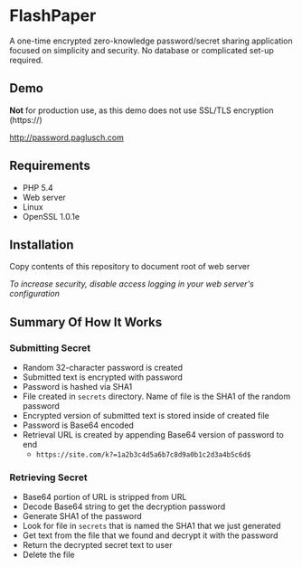 # FlashPaper
A one-time encrypted zero-knowledge password/secret sharing application focused on simplicity and security. No database or complicated set-up required. 

## Demo
**Not** for production use, as this demo does not use SSL/TLS encryption (https://)

http://password.paglusch.com

## Requirements
* PHP 5.4
* Web server
* Linux
* OpenSSL 1.0.1e

## Installation
Copy contents of this repository to document root of web server

*To increase security, disable access logging in your web server's configuration*

## Summary Of How It Works
### Submitting Secret
* Random 32-character password is created
* Submitted text is encrypted with password
* Password is hashed via SHA1
* File created in `secrets` directory. Name of file is the SHA1 of the random password
* Encrypted version of submitted text is stored inside of created file
* Password is Base64 encoded
* Retrieval URL is created by appending Base64 version of password to end
  * `https://site.com/k?=1a2b3c4d5a6b7c8d9a0b1c2d3a4b5c6d$`

### Retrieving Secret
* Base64 portion of URL is stripped from URL
* Decode Base64 string to get the decryption password
* Generate SHA1 of the password
* Look for file in `secrets` that is named the SHA1 that we just generated
* Get text from the file that we found and decrypt it with the password
* Return the decrypted secret text to user
* Delete the file
